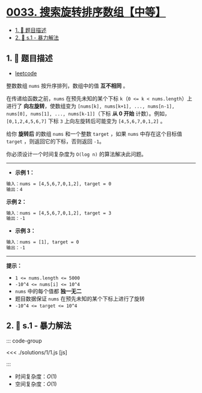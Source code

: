 # [0033. 搜索旋转排序数组【中等】](https://github.com/tnotesjs/TNotes.leetcode/tree/main/notes/0033.%20%E6%90%9C%E7%B4%A2%E6%97%8B%E8%BD%AC%E6%8E%92%E5%BA%8F%E6%95%B0%E7%BB%84%E3%80%90%E4%B8%AD%E7%AD%89%E3%80%91)

<!-- region:toc -->

- [1. 📝 题目描述](#1--题目描述)
- [2. 🎯 s.1 - 暴力解法](#2--s1---暴力解法)

<!-- endregion:toc -->

## 1. 📝 题目描述

- [leetcode](https://leetcode.cn/problems/search-in-rotated-sorted-array/)

整数数组 `nums` 按升序排列，数组中的值 **互不相同** 。

在传递给函数之前，`nums` 在预先未知的某个下标 `k`（`0 <= k < nums.length`）上进行了 **向左旋转**，使数组变为 `[nums[k], nums[k+1], ..., nums[n-1], nums[0], nums[1], ..., nums[k-1]]`（下标 **从 0 开始** 计数）。例如， `[0,1,2,4,5,6,7]` 下标 `3` 上向左旋转后可能变为 `[4,5,6,7,0,1,2]` 。

给你 **旋转后** 的数组 `nums` 和一个整数 `target` ，如果 `nums` 中存在这个目标值 `target` ，则返回它的下标，否则返回 `-1`。

你必须设计一个时间复杂度为 `O(log n)` 的算法解决此问题。

---

- **示例 1：**

```txt
输入：nums = [4,5,6,7,0,1,2], target = 0
输出：4
```

**示例 2：**

```txt
输入：nums = [4,5,6,7,0,1,2], target = 3
输出：-1
```

- **示例 3：**

```txt
输入：nums = [1], target = 0
输出：-1
```

---

**提示：**

- `1 <= nums.length <= 5000`
- `-10^4 <= nums[i] <= 10^4`
- `nums` 中的每个值都 **独一无二**
- 题目数据保证 `nums` 在预先未知的某个下标上进行了旋转
- `-10^4 <= target <= 10^4`

## 2. 🎯 s.1 - 暴力解法

::: code-group

<<< ./solutions/1/1.js [js]

:::

- 时间复杂度：$O(1)$
- 空间复杂度：$O(1)$
